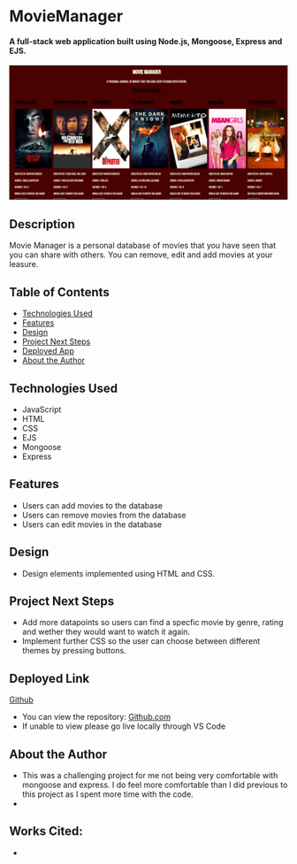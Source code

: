 # MovieManager

#### A full-stack web application built using Node.js, Mongoose, Express and EJS.
<img src="./pictures/homePage.jpeg" alt="Movie Manager ScreenShot"/>

## Description
Movie Manager is a personal database of movies that you have seen that you can share with others. You can remove, edit and add movies at your leasure. 

## Table of Contents
* [Technologies Used](#technologiesused)
* [Features](#features)
* [Design](#design)
* [Project Next Steps](#nextsteps)
* [Deployed App](#deployment)
* [About the Author](#author)

## <a name="technologiesused"></a>Technologies Used
* JavaScript
* HTML
* CSS
* EJS
* Mongoose
* Express


## Features
* Users can add movies to the database
* Users can remove movies from the database
* Users can edit movies in the database

## <a name="design"></a>Design
* Design elements implemented using HTML and CSS. 


## <a name="nextsteps"></a>Project Next Steps
* Add more datapoints so users can find a specfic movie by genre, rating and wether they would want to watch it again. 
* Implement further CSS so the user can choose between different themes by pressing buttons.

## <a name="deployment"></a>Deployed Link
[Github](https://jafbath.github.io/movieManager/)

* You can view the repository:
[Github.com](https://github.com/jafbath/movieManager)
* If unable to view please go live locally through VS Code

## <a name="author"></a>About the Author
* This was a challenging project for me not being very comfortable with mongoose and express. I do feel more comfortable than I did previous to this project as I spent more time with the code.
* 
    
## Works Cited:
* 